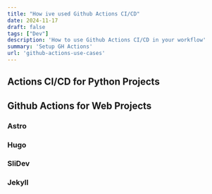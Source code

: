 ```yaml
---
title: "How ive used Github Actions CI/CD"
date: 2024-11-17
draft: false
tags: ["Dev"]
description: 'How to use Github Actions CI/CD in your workflow'
summary: 'Setup GH Actions'
url: 'github-actions-use-cases'
---
```


## Actions CI/CD for Python Projects



## Github Actions for Web Projects

### Astro

### Hugo

### SliDev

### Jekyll